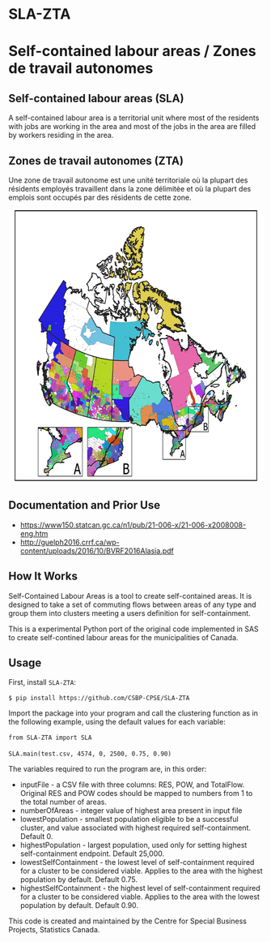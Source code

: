 # SLA-ZTA 
# Self-contained labour areas / Zones de travail autonomes

## Self-contained labour areas (SLA)
A self-contained labour area is a territorial unit where most of the residents with jobs are working in the area and most of the jobs in the area are filled by workers residing in the area.


## Zones de travail autonomes (ZTA)
Une zone de travail  autonome est une unité territoriale où la plupart des résidents employés  travaillent dans la zone délimitée et où la plupart des emplois sont occupés  par des résidents de cette zone.

<p align="center">
  <img src="./img/example.png" alt="SLA example"
       width="654" height="540">
</p>

## Documentation and Prior Use
* https://www150.statcan.gc.ca/n1/pub/21-006-x/21-006-x2008008-eng.htm
* http://guelph2016.crrf.ca/wp-content/uploads/2016/10/BVRF2016Alasia.pdf

## How It Works

Self-Contained Labour Areas is a tool to create self-contained areas.
It is designed to take a set of commuting flows between areas of any type
and group them into clusters meeting a users definition for self-containment.

This is a experimental Python port of the original code implemented in SAS
to create self-contined labour areas for the municipalities of Canada.

## Usage

First, install `SLA-ZTA`:

```
$ pip install https://github.com/CSBP-CPSE/SLA-ZTA
```

Import the package into your program and call the clustering function as in the following example, using the default values for each variable:  

```
from SLA-ZTA import SLA

SLA.main(test.csv, 4574, 0, 2500, 0.75, 0.90)
```

The variables required to run the program are, in this order:
* inputFile - a CSV file with three columns: RES, POW, and TotalFlow. Original RES and POW codes should be mapped to numbers from 1 to the total number of areas.
* numberOfAreas - integer value of highest area present in input file
* lowestPopulation - smallest population eligible to be a successful cluster, and value associated with highest required self-containment. Default 0.
* highestPopulation - largest population, used only for setting highest self-containment endpoint. Default 25,000.
* lowestSelfContainment - the lowest level of self-containment required for a cluster to be considered viable. Applies to the area with the highest population by default. Default 0.75.
* highestSelfContainment - the highest level of self-containment required for a cluster to be considered viable. Applies to the area with the lowest population by default. Default 0.90.

This code is created and maintained by the Centre for Special Business Projects, Statistics Canada.

